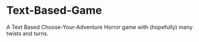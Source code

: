 # Text-Based-Game
A Text Based Choose-Your-Adventure Horror game with (hopefully) many twists and turns.
